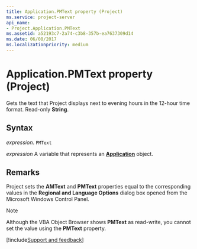 ```yaml
---
title: Application.PMText property (Project)
ms.service: project-server
api_name:
- Project.Application.PMText
ms.assetid: a52193c7-2a74-c3b8-357b-ea7637309d14
ms.date: 06/08/2017
ms.localizationpriority: medium
---
```



# Application.PMText property (Project)

Gets the text that Project displays next to evening hours in the 12-hour time format. Read-only **String**.


## Syntax

_expression_. `PMText`

_expression_ A variable that represents an **[Application](Project.Application.md)** object.


## Remarks

Project sets the **AMText** and **PMText** properties equal to the corresponding values in the **Regional and Language Options** dialog box opened from the Microsoft Windows Control Panel.


> [!NOTE] 
> Although the VBA Object Browser shows **PMText** as read-write, you cannot set the value using the **PMText** property.

[!include[Support and feedback](~/includes/feedback-boilerplate.md)]